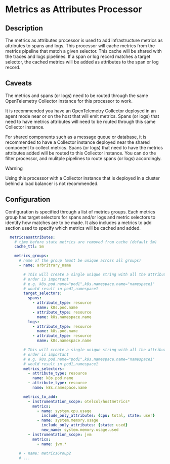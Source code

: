 # Metrics as Attributes Processor

## Description

The metrics as attributes processor is used to add infrastructure metrics as
attributes to spans and logs. This processor will cache metrics from the metrics
pipeline that match a given selector. This cache will be shared with the traces
and logs pipelines. If a span or log record matches a target selector, the
cached metrics will be added as attributes to the span or log record.

## Caveats

The metrics and spans (or logs) need to be routed through the same OpenTelemetry
Collector instance for this processor to work. 

It is recommended you have an OpenTelemetry Collector deployed in an agent mode
near or on the host that will emit metrics. Spans (or logs) that need to have
metrics attributes will need to be routed through this same Collector instance.

For shared components such as a message queue or database, it is recommended to
have a Collector instance deployed near the shared component to collect metrics.
Spans (or logs) that need to have the metrics attributes added will be routed to
this Collector instance. You can do the filter processor, and mulitple pipelines
to route spans (or logs) accordingly.

> [!WARNING]
> Using this processor with a Collector instance that is deployed in a cluster
> behind a load balancer is not recommended.

## Configuration

Configuration is specified through a list of metrics groups. Each metrics group
has target selectors for spans and/or logs and metric selectors to identify
how matches are to be made. It also includes a metrics to add section used to 
specify which metrics will be cached and added.

```yaml
  metricsasattributes:
    # time before state metrics are removed from cache (default 5m)
    cache_ttl: 5m

    metrics_groups:
      # name of the group (must be unique across all groups)
      - name: arbritrary_name

        # This will create a single unique string with all the attributes
        # order is important
        # e.g. k8s.pod.name="pod1",k8s.namespace.name="namespace1" 
        # would result in pod1,namespace1
        target_selectors:
          spans:
            - attribute_type: resource
              name: k8s.pod.name
            - attribute_type: resource
              name: k8s.namespace.name
          logs:
            - attribute_type: resource
              name: k8s.pod.name
            - attribute_type: resource
              name: k8s.namespace.name

        # This will create a single unique string with all the attributes
        # order is important
        # e.g. k8s.pod.name="pod1",k8s.namespace.name="namespace1" 
        # would result in pod1,namespace1
        metrics_selectors:
          - attribute_type: resource
            name: k8s.pod.name
          - attribute_type: resource
            name: k8s.namespace.name

        metrics_to_add:
          - instrumentation_scope: otelcol/hostmetrics*
            metrics:
              - name: system.cpu.usage
                include_only_attributes: {cpu: total, state: user}
              - name: system.memory.usage
                include_only_attributes: {state: used}
                new_name: system.memory.usage.used
          - instrumentation_scope: jvm
            metrics:
              - name: jvm.*
              
      # - name: metricsGroup2
      # ...

```


